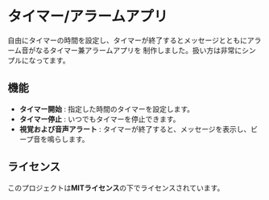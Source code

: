# タイマー/アラームアプリ

自由にタイマーの時間を設定し、タイマーが終了するとメッセージとともにアラーム音がなるタイマー兼アラームアプリを
制作しました。扱い方は非常にシンプルになってます。

## 機能

- **タイマー開始** : 指定した時間のタイマーを設定します。
- **タイマー停止** : いつでもタイマーを停止できます。
- **視覚および音声アラート** : タイマーが終了すると、メッセージを表示し、ビープ音を鳴らします。

## ライセンス

このプロジェクトは**MITライセンス**の下でライセンスされています。